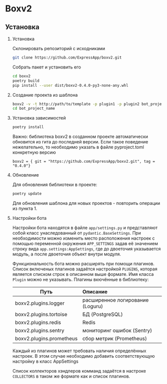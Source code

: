 # Boxv2

## Установка 

1. Установка
   
    Склонировать репозиторий с исходниками
    ```bash
    git clone https://github.com/ExpressApp/boxv2.git
    ```
    Собрать пакет и установить его
    ```bash
    cd boxv2
    poetry build
    pip install --user dist/boxv2-0.4.0-py3-none-any.whl
    ```

2. Создание проекта из шаблона
   
    ```bash
    boxv2 -v -t http://path/to/template -p plugin1 -p plugin2 bot_project_name
    cd bot_project_name
    ```
   
3. Установка зависимостей

    ```bash
    poetry install
    ```
    Важно: библиотека boxv2 в созданном проекте автоматически обновится из гита до
    последней версии. Если такое поведение нежелательно, то необходимо указать
    в файле pyproject.toml конкретную версию 
    ```
    boxv2 = { git = "https://github.com/ExpressApp/boxv2.git", tag = "0.4.0"}
    ```    

4. Обновление
   
    Для обновления библиотеки в проекте:
    ```bash
    poetry update
    ```
   
    Для обновления шаблона для новых проектов - повторить операции из пункта 1.


5. Настройки бота
    
    Настройки бота находятся в файле `app/settings.py` и представляют собой класс
    унаследованный от `pydantic.BaseSettings`. При необходимости можно изменить место
    расположения настроек с помощью переменной окружения `APP_SETTINGS` задав её
    значением строку вида `app.settings:AppSettings`, где до двоеточия указывается
    модуль, а после двоеточия объект внутри модуля.
   
    Функциональность бота можно расширять при помощи плагинов. Список включеных плагинов
    задаётся настройкой `PLUGINS`, которая является списком строк в описанном выше
    формате. Имя класса `Plugin` можно не указывать.
    Плагины вкючённые в библиотеку:
   
    | Путь                             | Описание
    -----------------------------------|:-----------------------------------
    | boxv2.plugins.logger             | расширенное логирование (Loguru)
    | boxv2.plugins.tortoise           | БД (PostgreSQL)
    | boxv2.plugins.redis              | Redis
    | boxv2.plugins.sentry             | мониторинг ошибок (Sentry)
    | boxv2.plugins.prometheus         | сбор метрик (Prometheus)

    Каждый из плагинов может требовать наличия определённых настроек. В этом случае
    необходимо добавить соответствующую настройку в класс AppSettings
   
    Список коллекторов хэндлеров комманд задаётся в настроке `COLLECTORS` в таком же
    формате как и список плагинов.
   